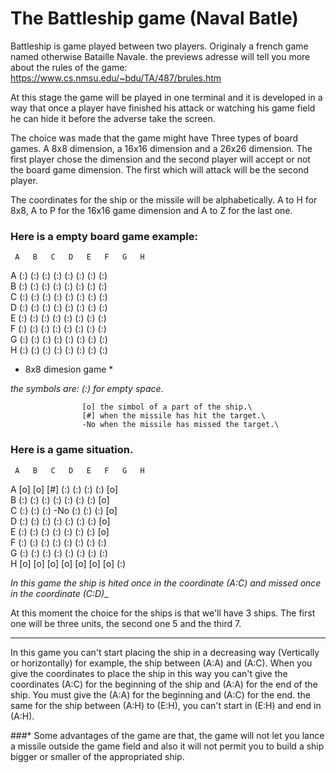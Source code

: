 # The Battleship game (Naval Batle)

Battleship is game played between two players. Originaly a french game named otherwise Bataille Navale.
the previews adresse will tell you more about the rules of the game: https://www.cs.nmsu.edu/~bdu/TA/487/brules.htm

At this stage the game will be played in one terminal and it is developed in a way that once a player have finished his attack or watching his game field he can hide it before the adverse take the screen.

The choice was made that the game might have Three types of board games. A 8x8 dimension, a 16x16 dimension and a 26x26 dimension. The first player chose the dimension and the second player will accept or not the board game dimension. The first which will attack will be the second player.

The coordinates for the ship or the missile will be alphabetically. A to H for 8x8, A to P for the 16x16 game dimension and A to Z for the last one.

### Here is a empty board game example:

     A   B   C   D   E   F   G   H
  A  (:)  (:)  (:)  (:)  (:)  (:)  (:)  (:)\
  B  (:)  (:)  (:)  (:)  (:)  (:)  (:)  (:)\
  C  (:)  (:)  (:)  (:)  (:)  (:)  (:)  (:)\
  D  (:)  (:)  (:)  (:)  (:)  (:)  (:)  (:)\
  E  (:)  (:)  (:)  (:)  (:)  (:)  (:)  (:)\
  F  (:)  (:)  (:)  (:)  (:)  (:)  (:)  (:)\
  G  (:)  (:)  (:)  (:)  (:)  (:)  (:)  (:)\
  H  (:)  (:)  (:)  (:)  (:)  (:)  (:)  (:)

  * 8x8 dimesion game *

_*the symbols are: (:) for empty space*_.

                    [o] the simbol of a part of the ship.\
                    [#] when the missile has hit the target.\
                    -No when the missile has missed the target.\

### Here is a game situation.

     A   B   C   D   E   F   G   H
  A  [o]  [o]  [#]  (:)  (:)  (:)  (:)  [o]\
  B  (:)  (:)  (:)  (:)  (:)  (:)  (:)  [o]\
  C  (:)  (:)  (:)  -No  (:)  (:)  (:)  [o]\
  D  (:)  (:)  (:)  (:)  (:)  (:)  (:)  [o]\
  E  (:)  (:)  (:)  (:)  (:)  (:)  (:)  [o]\
  F  (:)  (:)  (:)  (:)  (:)  (:)  (:)  (:)\
  G  (:)  (:)  (:)  (:)  (:)  (:)  (:)  (:)\
  H  [o]  [o]  [o]  [o]  [o]  [o]  [o]  (:)

*In this game the ship is hited once in the coordinate (A:C) and missed once in the coordinate (C:D)*_

At this moment the choice for the ships is that we'll have 3 ships. The first one will be three units, the second one 5 and the third 7.

--------------------------------------------------------------------

In this game you can't start placing the ship in a decreasing way (Vertically or horizontally) for example, the ship between (A:A) and (A:C). When you give the coordinates to place the ship in this way you can't give the coordinates (A:C) for the beginning of the ship and (A:A) for the end of the ship. You must give the (A:A) for the beginning and (A:C) for the end. the same for the ship between (A:H) to (E:H), you can't start in (E:H) and end in (A:H).

###* Some advantages of the game are that, the game will not let you lance a missile outside the game field and also it will not permit you to build a ship bigger or smaller of the appropriated ship.
